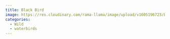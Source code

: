 ```yaml
---
title: Black Bird
image: https://res.cloudinary.com/rama-llama/image/upload/v1605196723/Blackbird_gnv4oj.jpg
categories:
  - Wild
  - waterbirds
---
```

